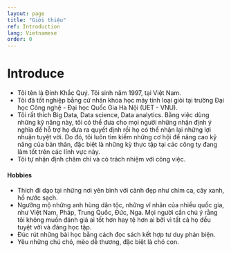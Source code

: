 ```yaml
---
layout: page
title: "Giới thiệu"
ref: Introduction
lang: Vietnamese
order: 0
---
```

# Introduce
* Tôi tên là Đinh Khắc Quý. Tôi sinh năm 1997, tại Việt Nam.
* Tôi đã tốt nghiệp bằng cử nhân khoa học máy tính loại giỏi tại trường Đại học Công nghệ - Đại học Quốc Gia Hà Nội (UET - VNU).
* Tôi rất thích Big Data, Data science, Data analytics. Bằng việc dùng những kỹ năng này, tôi có thể  đưa cho mọi người những nhận định ý nghĩa để hỗ trợ họ đưa ra quyết định rồi họ có thể nhận lại những lợi nhuận tuyệt vời. Do đó, tôi luôn tìm kiếm những cơ hội để nâng cao kỹ năng của bản thân, đặc biệt là những kỳ thực tập tại các công ty đang làm tốt trên các lĩnh vực này.
* Tôi tự nhận định chăm chỉ và có trách nhiệm với công việc.
    
#### Hobbies
* Thích đi dạo tại những nơi yên bình với cảnh đẹp như chim ca, cây xanh, hồ nước sạch.
* Ngưỡng mộ những anh hùng dân tộc, những vĩ nhân của nhiều quốc gia, như Việt Nam, Pháp, Trung Quốc, Đức, Nga. Mọi người cần chú ý rằng tôi không muốn đánh giá ai tốt hơn hay tệ hơn ai bởi vì tất cả họ đều tuyệt vời và đáng học tập.
* Đúc rút những bài học bằng cách đọc sách kết hợp tư duy phản biện.
* Yêu những chú chó, mèo dễ thương, đặc biệt là chó con.

